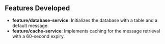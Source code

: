 ## Features Developed
- **feature/database-service**: Initializes the database with a table and a default message.
- **feature/cache-service**: Implements caching for the message retrieval with a 60-second expiry.
